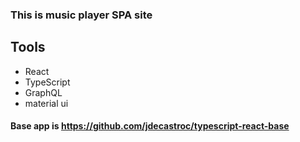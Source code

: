 ### This is music player SPA site
## Tools
- React
- TypeScript
- GraphQL
- material ui

#### Base app is https://github.com/jdecastroc/typescript-react-base